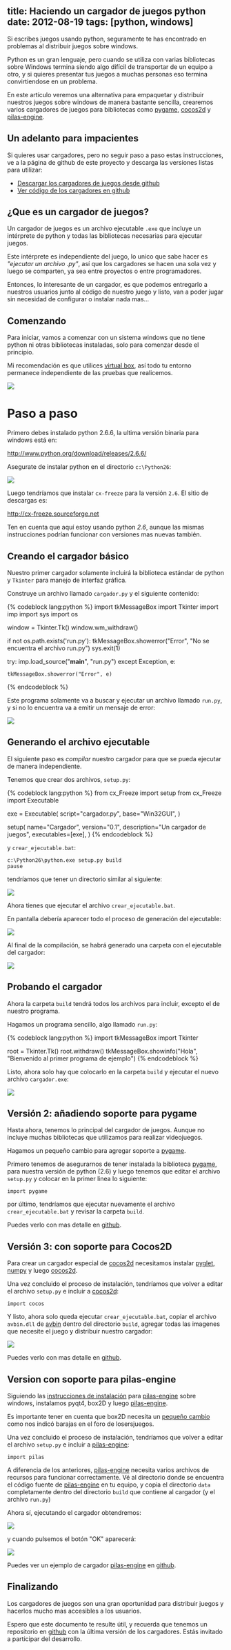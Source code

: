 title: Haciendo un cargador de juegos python
date: 2012-08-19
tags: [python, windows]
---

Si escribes juegos usando python, seguramente te has encontrado en problemas al distribuir juegos sobre windows.

Python es un gran lenguaje, pero cuando se utiliza con varias bibliotecas
sobre Windows termina siendo algo difícil de transportar de un equipo a otro, y si quieres
presentar tus juegos a muchas personas eso termina convirtiendose en un problema.

En este artículo veremos una alternativa para empaquetar y distribuir nuestros juegos sobre windows de
manera bastante sencilla, crearemos varios cargadores de juegos para bibliotecas como [pygame], [cocos2d] y
[pilas-engine].


## Un adelanto para impacientes

Si quieres usar cargadores, pero no seguir paso a paso estas instrucciones, ve a la página de github de este proyecto y descarga las versiones listas para utilizar:

- [Descargar los cargadores de juegos desde github][github_download]
- [Ver código de los cargadores en github][github]

[github]: https://github.com/hugoruscitti/cargador_de_juegos
[github_download]: https://github.com/hugoruscitti/cargador_de_juegos/downloads

## ¿Que es un cargador de juegos?

Un cargador de juegos es un archivo ejecutable `.exe` que incluye un intérprete de python y todas las bibliotecas necesarias para ejecutar juegos.

Este intérprete es independiente del juego, lo unico que sabe hacer es *"ejecutar un archivo .py"*, así que los cargadores se hacen una sola vez y luego se comparten, ya sea entre proyectos o entre programadores.

Entonces, lo interesante de un cargador, es que podemos entregarlo a nuestros usuarios junto al código de
nuestro juego y listo, van a poder jugar sin necesidad de configurar o instalar nada mas...

## Comenzando

Para iniciar, vamos a comenzar con un sistema windows que no tiene python ni otras
bibliotecas instaladas, solo para comenzar desde el principio.

Mi recomendación es que utilices [virtual box], así todo tu entorno permanece independiente de las pruebas que realicemos.

[virtual box]: https://www.virtualbox.org/

![](/images/cargador_de_juegos/desktop.png)


# Paso a paso

Primero debes instalado python 2.6.6, la ultima versión binaria para windows está en:

<http://www.python.org/download/releases/2.6.6/>

Asegurate de instalar python en el directorio `c:\Python26`:

![](/images/cargador_de_juegos/instala_python.png)

Luego tendríamos que instalar `cx-freeze` para la versión `2.6`. El sitio de descargas es:

<http://cx-freeze.sourceforge.net>


Ten en cuenta que aquí estoy usando python *2.6*, aunque las mismas instrucciones podrían
funcionar con versiones mas nuevas también.


## Creando el cargador básico

Nuestro primer cargador solamente incluirá la biblioteca estándar de python y `Tkinter` para manejo de interfaz gráfica.

Construye un archivo llamado ``cargador.py`` y el siguiente contenido:

{% codeblock lang:python %}
import tkMessageBox
import Tkinter
import imp
import sys
import os

window = Tkinter.Tk()
window.wm_withdraw()

if not os.path.exists('run.py'):
    tkMessageBox.showerror("Error", "No se encuentra el archivo run.py")
    sys.exit(1)

try:
    imp.load_source("__main__", "run.py")
except Exception, e:

    tkMessageBox.showerror("Error", e)
{% endcodeblock %}

Este programa solamente va a buscar y ejecutar un archivo llamado `run.py`, y si no lo encuentra va a emitir un mensaje de error:


![](/images/cargador_de_juegos/error.png)


## Generando el archivo ejecutable

El siguiente paso es *compilar* nuestro cargador para que se pueda ejecutar de manera independiente.

Tenemos que crear dos archivos, `setup.py`:

{% codeblock lang:python %}
from cx_Freeze import setup
from cx_Freeze import Executable

exe = Executable(
        script="cargador.py",
        base="Win32GUI",
)

setup(
    name="Cargador",
    version="0.1",
    description="Un cargador de juegos",
    executables=[exe],
)
{% endcodeblock %}


y `crear_ejecutable.bat`:

    c:\Python26\python.exe setup.py build
    pause


tendríamos que tener un directorio similar al siguiente:

![](/images/cargador_de_juegos/archivos.png)

Ahora tienes que ejecutar el archivo `crear_ejecutable.bat`.

En pantalla debería aparecer todo el proceso de generación del ejecutable:

![](/images/cargador_de_juegos/compilando.png)


Al final de la compilación, se habrá generado una carpeta con el
ejecutable del cargador:

![](/images/cargador_de_juegos/build.png)


## Probando el cargador

Ahora la carpeta `build` tendrá todos los archivos para incluir, excepto el de nuestro programa.

Hagamos un programa sencillo, algo llamado `run.py`:

{% codeblock lang:python %}
import tkMessageBox
import Tkinter

root = Tkinter.Tk()
root.withdraw()
tkMessageBox.showinfo("Hola", "Bienvenido al primer programa de ejemplo")
{% endcodeblock %}

Listo, ahora solo hay que colocarlo en la carpeta `build` y ejecutar el nuevo archivo `cargador.exe`:

![](/images/cargador_de_juegos/exito.png)


## Versión 2: añadiendo soporte para pygame

Hasta ahora, tenemos lo principal del cargador de juegos. Aunque no incluye muchas bibliotecas que utilizamos para realizar videojuegos.

Hagamos un pequeño cambio para agregar soporte a [pygame].

Primero tenemos de asegurarnos de tener instalada la biblioteca [pygame], para nuestra versión de python (2.6) y luego tenemos que editar el archivo ``setup.py`` y colocar en la primer linea lo siguiente:

    import pygame

por último, tendríamos que ejecutar nuevamente el archivo `crear_ejecutable.bat` y revisar la carpeta `build`.


Puedes verlo con mas detalle en [github][github_pygame].

[github_pygame]: https://github.com/hugoruscitti/cargador_de_juegos/tree/master/cargador_pygame

[pygame]: http://www.pygame.org

## Versión 3: con soporte para Cocos2D

Para crear un cargador especial de [cocos2d] necesitamos instalar [pyglet], [numpy] y luego [cocos2d].

Una vez concluido el proceso de instalación, tendríamos que volver
a editar el archivo ``setup.py`` e incluir a [cocos2d]:

    import cocos

Y listo, ahora solo queda ejecutar ``crear_ejecutable.bat``, copiar el archivo
``avbin.dll`` de [avbin] dentro del directorio ``build``, agregar todas las imagenes que
necesite el juego y distribuir nuestro cargador:

![](/images/cargador_de_juegos/cocos2d.png)


[cocos2d]: http://cocos2d.org
[pyglet]: http://www.pyglet.org
[numpy]: http://pypi.python.org/pypi/numpy
[avbin]: http://avbin.github.com/AVbin/Download.html


Puedes verlo con mas detalle en [github][github_cocos2d].

[github_cocos2d]: https://github.com/hugoruscitti/cargador_de_juegos/tree/master/cargador_cocos2d


## Version con soporte para pilas-engine

Siguiendo las [instrucciones de instalación][install_pilas] para [pilas-engine] sobre windows, instalamos
pyqt4, box2D y luego [pilas-engine].

Es importante tener en cuenta que box2D necesita un [pequeño cambio][patch_box2d] como nos indicó barajas en el foro de losersjuegos.

[patch_box2d]: http://www.losersjuegos.com.ar/foro/viewtopic.php?f=26&t=1526#p6985

[pilas-engine]: http://www.pilas-engine.com.ar

[install_pilas]: http://pilas-engine.com.ar/doc/tutoriales/instalacion/windows_xp.rst

Una vez concluido el proceso de instalación, tendríamos que volver
a editar el archivo ``setup.py`` e incluir a [pilas-engine]:

    import pilas

A diferencia de los anteriores, [pilas-engine] necesita varios archivos de
recursos para funcionar correctamente. Vé al directorio donde se encuentra
el código fuente de [pilas-engine] en tu equipo, y copia el directorio ``data``
completamente dentro del directorio ``build`` que contiene al cargador (y 
el archivo ``run.py``)

Ahora sí, ejecutando el cargador obtendremos:

![](/images/cargador_de_juegos/pilas1.png)

y cuando pulsemos el botón "OK" aparecerá:

![](/images/cargador_de_juegos/pilas2.png)

Puedes ver un ejemplo de cargador [pilas-engine] en [github][github_pilas].

[github_pilas]: https://github.com/hugoruscitti/cargador_de_juegos/tree/master/cargador_pilas


## Finalizando

Los cargadores de juegos son una gran oportunidad para distribuir juegos y hacerlos mucho mas accesibles a los usuarios.

Espero que este documento te resulte útil, y recuerda que tenemos un repositorio en [github] con la última versión de los cargadores. Estás invitado a participar del desarrollo.
